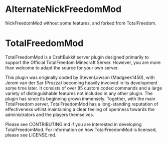 # AlternateNickFreedomMod
NickFreedomMod without some features, and forked from TotalFreedom.

# TotalFreedomMod
TotalFreedomMod is a CraftBukkit server plugin designed primarily to support the Official TotalFreedom Minecraft Server. However, you are more than welcome to adapt the source for your own server.

This plugin was originally coded by StevenLawson (Madgeek1450), with Jerom van der Sar (Prozza) becoming heavily involved in its development some time later. It consists of over 85 custom coded commands and a large variety of distinguishable features not included in any other plugin. The plugin has since its beginning grown immensely. Together, with the main TotalFreedom server, TotalFreedomMod has a long-standing reputation of effectiveness whilst maintaining a clear feeling of openness towards the administrators and the players themselves.

Please see CONTRIBUTING.md if you are interested in developing TotalFreedomMod. For information on how TotalFreedomMod is licensed, please see LICENSE.md.

